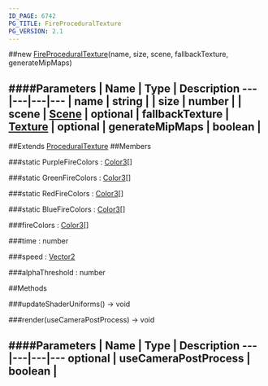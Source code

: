 ```yaml
---
ID_PAGE: 6742
PG_TITLE: FireProceduralTexture
PG_VERSION: 2.1
---
```

##new [FireProceduralTexture](page.php?p=6742)(name, size, scene, fallbackTexture, generateMipMaps)




####Parameters
 | Name | Type | Description
---|---|---|---
 | name | string | 
 | size | number | 
 | scene | [Scene](page.php?p=6662) | 
optional | fallbackTexture | [Texture](page.php?p=6733) | 
optional | generateMipMaps | boolean | 
---

##Extends [ProceduralTexture](page.php?p=6739)
##Members

###static PurpleFireColors : [Color3](page.php?p=6748)[]




###static GreenFireColors : [Color3](page.php?p=6748)[]




###static RedFireColors : [Color3](page.php?p=6748)[]




###static BlueFireColors : [Color3](page.php?p=6748)[]




###fireColors : [Color3](page.php?p=6748)[]




###time : number




###speed : [Vector2](page.php?p=6750)




###alphaThreshold : number









##Methods

###updateShaderUniforms() &rarr; void




###render(useCameraPostProcess) &rarr; void

####Parameters
 | Name | Type | Description
---|---|---|---
optional | useCameraPostProcess | boolean | 
---
